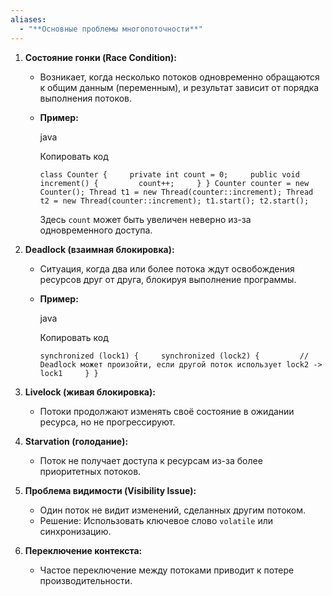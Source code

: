 ```yaml
---
aliases:
  - "**Основные проблемы многопоточности**"
---
```


1. **Состояние гонки (Race Condition):**
    
    - Возникает, когда несколько потоков одновременно обращаются к общим данным (переменным), и результат зависит от порядка выполнения потоков.
    - **Пример:**
        
        java
        
        Копировать код
        
        `class Counter {     private int count = 0;     public void increment() {         count++;     } } Counter counter = new Counter(); Thread t1 = new Thread(counter::increment); Thread t2 = new Thread(counter::increment); t1.start(); t2.start();`
        
        Здесь `count` может быть увеличен неверно из-за одновременного доступа.
2. **Deadlock (взаимная блокировка):**
    
    - Ситуация, когда два или более потока ждут освобождения ресурсов друг от друга, блокируя выполнение программы.
    - **Пример:**
        
        java
        
        Копировать код
        
        `synchronized (lock1) {     synchronized (lock2) {         // Deadlock может произойти, если другой поток использует lock2 -> lock1     } }`
        
3. **Livelock (живая блокировка):**
    
    - Потоки продолжают изменять своё состояние в ожидании ресурса, но не прогрессируют.
4. **Starvation (голодание):**
    
    - Поток не получает доступа к ресурсам из-за более приоритетных потоков.
5. **Проблема видимости (Visibility Issue):**
    
    - Один поток не видит изменений, сделанных другим потоком.
    - Решение: Использовать ключевое слово `volatile` или синхронизацию.
6. **Переключение контекста:**
    
    - Частое переключение между потоками приводит к потере производительности.